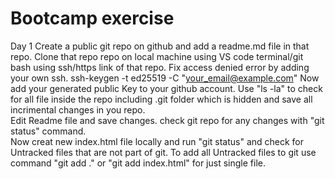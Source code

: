 # Bootcamp exercise
Day 1
Create a public git repo on github and add a readme.md file in that repo.
Clone that repo repo on local machine using VS code terminal/git bash using ssh/https link of that repo.
        Fix access denied error by adding your own ssh.
        ssh-keygen -t ed25519 -C "your_email@example.com"
        Now add your generated public Key to your github account.
Use "ls -la" to check for all file inside the repo including .git folder which is hidden and save all incrimental changes in you repo.       
Edit Readme file and save changes.
check git repo for any changes with "git status" command.  
Now creat new index.html file locally and run "git status" and check for Untracked files that are not part of git.
To add all Untracked files to git use command "git add ." or "git add index.html" for just single file.

